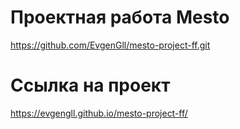 # Проектная работа Mesto
https://github.com/EvgenGll/mesto-project-ff.git
# Ссылка на проект
https://evgengll.github.io/mesto-project-ff/
